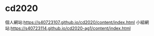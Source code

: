 # cd2020
個人網站:https://s40723107.github.io/cd2020/content/index.html
小組網站:https://s40723114.github.io/cd2020-ag1/content/index.html
